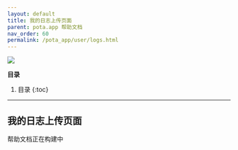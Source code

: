 ```yaml
---
layout: default
title: 我的日志上传页面
parent: pota.app 帮助文档
nav_order: 60
permalink: /pota_app/user/logs.html
---
```


![](images/pota-256x256.png)


**目录**
1. 目录
{:toc}
---

## 我的日志上传页面
帮助文档正在构建中